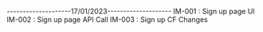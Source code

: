--------------------17/01/2023--------------------
IM-001 : Sign up page UI
IM-002 : Sign up page API Call
IM-003 : Sign up CF Changes
